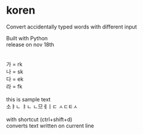 # koren
Convert accidentally typed words with different input

Built with Python \
release on nov 18th\
\
\
가 = rk\
나 = sk\
다 = ek\
라 = fk\
\
this is sample text\
소ㅑㄴ ㅑㄴ ㄴ므ㅔㅣㄷ ㅅㄷㅌㅅ\
\
with shortcut (ctrl+shift+d)\
converts text written on current line
